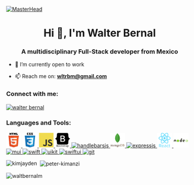 [![MasterHead](https://visme.co/blog/wp-content/uploads/2019/10/animated-presentation-software-header.gif)]()

<h1 align="center">Hi 👋, I'm Walter Bernal</h1>

<h3 align="center">
  A multidisciplinary Full-Stack developer from Mexico
</h3>

- 🔭 I’m currently open to work

- 📫 Reach me on: **wltrbm@gmail.com**

<h3 align="left">
  Connect with me:
</h3>

<p align="left">
  <a href="https://www.linkedin.com/in/walterbernalmontero-dev/" target="blank">
    <img align="center" src="https://raw.githubusercontent.com/rahuldkjain/github-profile-readme-generator/master/src/images/icons/Social/linked-in-alt.svg" alt="walter bernal" height="30" width="40" />
  </a>
</p>

<h3 align="left">Languages and Tools:</h3>
<p align="left">
<!-- HTML5 -->
<a href="https://www.w3.org/html/" target="_blank" rel="noreferrer">
<img src="https://raw.githubusercontent.com/devicons/devicon/master/icons/html5/html5-original-wordmark.svg" alt="html5" width="40" height="40"/> 
</a> 
<!-- CSS3 -->
<a href="https://www.w3schools.com/css/" target="_blank" rel="noreferrer">
<img src="https://raw.githubusercontent.com/devicons/devicon/master/icons/css3/css3-original-wordmark.svg" alt="css3" width="40" height="40"/> 
</a> 
<!-- JavaScript -->
<a href="https://developer.mozilla.org/en-US/docs/Web/JavaScript" target="_blank" rel="noreferrer"> 
<img src="https://raw.githubusercontent.com/devicons/devicon/master/icons/javascript/javascript-original.svg" alt="javascript" width="40" height="40"/> 
</a>
<!-- Bootstrap -->
<a href="https://getbootstrap.com" target="_blank" rel="noreferrer"> 
<img src="https://raw.githubusercontent.com/devicons/devicon/master/icons/bootstrap/bootstrap-plain-wordmark.svg" alt="bootstrap" width="40" height="40"/> 
</a>
<!-- Handlebars.js -->
<a href="https://handlebarsjs.com" target="_blank" rel="noreferrer"> 
<img src="https://handlebarsjs.com/images/handlebars_logo.png" alt="handlebarsjs" width="40" height="40"/> 
</a>
<!-- MongoDB -->
<a href="https://www.mongodb.com/" target="_blank" rel="noreferrer"> 
<img src="https://raw.githubusercontent.com/devicons/devicon/master/icons/mongodb/mongodb-original-wordmark.svg" alt="mongodb" width="40" height="40"/> 
</a> 
<!-- Express.js -->
<a href="https://expressjs.com" target="_blank" rel="noreferrer"> 
<img src="https://w7.pngwing.com/pngs/925/447/png-transparent-express-js-node-js-javascript-mongodb-node-js-text-trademark-logo.png" alt="expressjs" width="40" height="40"/> 
</a>
<!-- React.js -->
<a href="https://reactjs.org/" target="_blank" rel="noreferrer"> 
<img src="https://raw.githubusercontent.com/devicons/devicon/master/icons/react/react-original-wordmark.svg" alt="reactjs" width="40" height="40"/> 
</a> 
<!--  Node.js -->
<a href="https://nodejs.org" target="_blank" rel="noreferrer"> 
<img src="https://raw.githubusercontent.com/devicons/devicon/master/icons/nodejs/nodejs-original-wordmark.svg" alt="nodejs" width="40" height="40"/> 
</a>
<!-- MUI -->
<a href="https://mui.com" target="_blank" rel="noreferrer">
<img src="https://mui.com/static/logo.png" alt="mui" width="40" height="40"/>
</a>
<!-- Swift -->
<a href="https://www.swift.org" target="_blank" rel="noreferrer"> 
<img src="https://www.svgrepo.com/show/452110/swift.svg" alt="swift" width="40" height="40"/> 
</a>
<!-- UIKit -->
<a href="https://developer.apple.com/documentation/uikit" target="_blank" rel="noreferrer"> 
<img src="https://www.svgrepo.com/show/354484/uikit.svg" alt="uikit" width="40" height="40"/> 
</a>
<!-- SwiftUI -->
<a href="https://developer.apple.com/xcode/swiftui/" target="_blank" rel="noreferrer"> 
<img src="https://developer.apple.com/assets/elements/icons/swiftui/swiftui-96x96_2x.png" alt="swiftui" width="40" height="40"/> 
</a>
<!-- Git -->
<a href="https://git-scm.com/" target="_blank" rel="noreferrer"> 
<img src="https://www.vectorlogo.zone/logos/git-scm/git-scm-icon.svg" alt="git" width="40" height="40"/> 
</a> 
</p>

<p>
<img align="left" src="https://github-readme-stats.vercel.app/api/top-langs?username=waltbernalm&show_icons=true&locale=en&layout=compact" alt="kimjayden" />
</p>

<p>
&nbsp;
<img align="center" src="https://github-readme-stats.vercel.app/api?username=waltbernalm&show_icons=true&locale=en" alt="peter-kimanzi" />
</p>

<p>
<img align="center" src="https://github-readme-streak-stats.herokuapp.com/?user=waltbernalm&" alt="waltbernalm" />
</p>